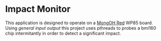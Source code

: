 Impact Monitor
======
This application is designed to operate on a [MongOH Red](https://mangoh.io/mangoh-red-new) WP85 board. Using *general input output* this project uses pthreads to probes a bmi160 chip intermitantly in order to detect a significant impact.   
